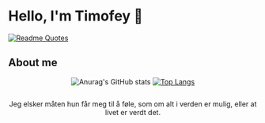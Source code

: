 # Hello, I'm Timofey 👋

[![Readme Quotes](https://quotes-github-readme.vercel.app/api?type=horizontal&theme=dark)](https://github.com/piyushsuthar/github-readme-quotes)

## About me

<div id="header" align="center">
  
  ![Anurag's GitHub stats](https://github-readme-stats.vercel.app/api?username=TimoxGagarin&show_icons=true&theme=transparent&hide_border=true&layout=compact)
  [![Top Langs](https://github-readme-stats.vercel.app/api/top-langs/?username=TimoxGagarin&theme=transparent&hide_border=true&layout=compact)](https://github.com/t1coz)
  
  <img src="https://komarev.com/ghpvc/?username=TimoxGagarin&style=flat-square&color=blue" alt=""/>

  Jeg elsker måten hun får meg til å føle, som om alt i verden er mulig, eller at livet er verdt det.
</div>
